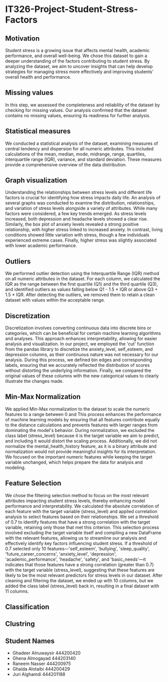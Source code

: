 # IT326-Project-Student-Stress-Factors

## Motivation
Student stress is a growing issue that affects mental health, academic performance, and overall well-being. We chose this dataset to gain a deeper understanding of the factors contributing to student stress. By analyzing the dataset, we aim to uncover insights that can help develop strategies for managing stress more effectively and improving students' overall health and performance.

## Missing values
In this step, we assessed the completeness and reliability of the dataset by checking for missing values. Our analysis confirmed that the dataset contains no missing values, ensuring its readiness for further analysis.

## Statistical measures
We conducted a statistical analysis of the dataset, examining measures of central tendency and dispersion for all numeric attributes. This included calculations of the mean, median, mode, midrange, range, quartiles, interquartile range (IQR), variance, and standard deviation. These measures provide a comprehensive overview of the data distribution.

## Graph visualization
Understanding the relationships between stress levels and different life factors is crucial for identifying how stress impacts daily life. An analysis of several graphs was conducted to examine the distribution, relationships, and variation of stress levels alongside a variety of attributes. While many factors were considered, a few key trends emerged. As stress levels increased, both depression and headache levels showed a clear rise. Similarly, the box plot of anxiety levels revealed a strong positive relationship, with higher stress linked to increased anxiety. In contrast, living conditions showed little variation with stress, though a few individuals experienced extreme cases. Finally, higher stress was slightly associated with lower academic performance.

## Outliers
We performed outlier detection using the Interquartile Range (IQR) method on all numeric attributes in the dataset. For each column, we calculated the IQR as the range between the first quartile (Q1) and the third quartile (Q3), and identified outliers as values falling below Q1 - 1.5 * IQR or above Q3 + 1.5 * IQR. After detecting the outliers, we removed them to retain a clean dataset with values within the acceptable range.

## Discretization
Discretization involves converting continuous data into discrete bins or categories, which can be beneficial for certain machine learning algorithms and analyses. This approach enhances interpretability, allowing for easier analysis and visualization. In our project, we employed the 'cut' function from the pandas library to discretize the anxiety_level, self_esteem, and depression columns, as their continuous nature was not necessary for our analysis. During this process, we defined bin edges and corresponding labels, ensuring that we accurately reflected the distribution of scores without distorting the underlying information. Finally, we compared the original values of these columns with the new categorical values to clearly illustrate the changes made.

## Min-Max Normalization
We applied Min-Max normalization to the dataset to scale the numeric features to a range between 0 and This process enhances the performance of machine learning models by ensuring that all features contribute equally to the distance calculations and prevents features with larger ranges from dominating the model's behavior. During normalization, we excluded the class label (stress_level) because it is the target variable we aim to predict, and including it would distort the scaling process. Additionally, we did not normalize the mental_health_history feature, as it is a binary attribute and normalization would not provide meaningful insights for its interpretation. We focused on the important numeric features while keeping the target variable unchanged, which helps prepare the data for analysis and modeling.

## Feature Selection
We chose the filtering selection method to focus on the most relevant attributes impacting student stress levels, thereby enhancing model performance and interpretability. We calculated the absolute correlation of each feature with the target variable (stress_level) and applied correlation analysis to select features based on their relationships. We set a threshold of 0.7 to identify features that have a strong correlation with the target variable, retaining only those that met this criterion. This selection process involved excluding the target variable itself and compiling a new DataFrame with the relevant features, allowing us to streamline our analysis and effectively identify key factors influencing student stress. If a threshold of 0.7 selected only 10 features—'self_esteem', 'bullying', 'sleep_quality', 'future_career_concerns', 'anxiety_level', 'depression', 'academic_performance', 'headache', 'safety', and 'basic_needs'—it indicates that those features have a strong correlation (greater than 0.7) with the target variable (stress_level), suggesting that these features are likely to be the most relevant predictors for stress levels in our dataset. After cleaning and filtering the dataset, we ended up with 10 columns, but we added the class label (stress_level) back in, resulting in a final dataset with 11 columns.

## Classification


## Clustring


## Student Names
- Ghadeer Alnuwaysir 444200420
- Ghena Almogayad 444203140
- Raneem Nasser 444200975
- Ghaida Alotaibi 444200429
- Juri Alghamdi 444201188
